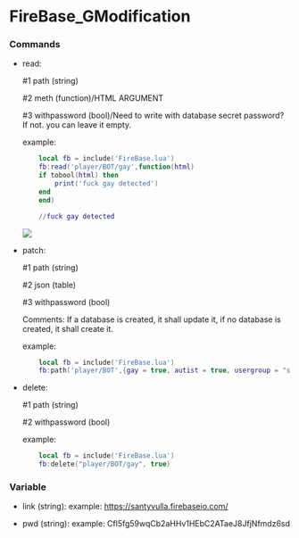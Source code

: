
# FireBase_GModification

### Commands
* read:

	#1 path (string)
	
	#2 meth (function)/HTML ARGUMENT
	
	#3 withpassword (bool)/Need to write with database secret password? If not. you can leave it empty.

	example: 
	```lua
	    local fb = include('FireBase.lua')
	    fb:read('player/BOT/gay',function(html)
		if tobool(html) then
		    print('fuck gay detected')
		end
	    end)

	    //fuck gay detected
	```
	![](https://i.imgur.com/REk4Yhf.png)

* patch:

	#1 path (string)
	
	#2 json (table)
	
	#3 withpassword (bool)
	
	Comments: If a database is created, it shall update it, if no database is created, it shall create it.
	
	example: 
	```lua
	    local fb = include('FireBase.lua')
	    fb:path('player/BOT',{gay = true, autist = true, usergroup = "superadmin"}, true)
	```

* delete:

	#1 path (string)
	
	#2 withpassword (bool) 

	example: 
	```lua
	    local fb = include('FireBase.lua')
	    fb:delete("player/BOT/gay", true)
	```
### Variable
* link (string): 
	example: https://santyvulla.firebaseio.com/

* pwd (string): 
	example: Cfl5fg59wqCb2aHHv1HEbC2ATaeJ8JfjNfmdz6sd
